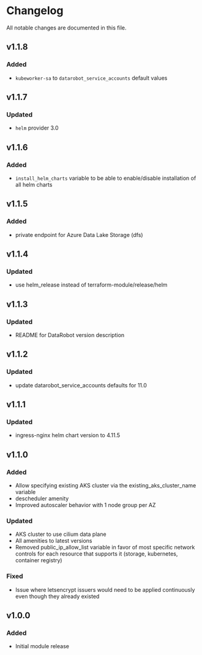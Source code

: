 # Changelog

All notable changes are documented in this file.


## v1.1.8

### Added
- `kubeworker-sa` to `datarobot_service_accounts` default values


## v1.1.7

### Updated
- `helm` provider 3.0


## v1.1.6

### Added
- `install_helm_charts` variable to be able to enable/disable installation of all helm charts


## v1.1.5

### Added
- private endpoint for Azure Data Lake Storage (dfs)


## v1.1.4

### Updated
- use helm_release instead of terraform-module/release/helm


## v1.1.3

### Updated

- README for DataRobot version description


## v1.1.2

### Updated

- update datarobot_service_accounts defaults for 11.0


## v1.1.1

### Updated

- ingress-nginx helm chart version to 4.11.5


## v1.1.0

### Added

- Allow specifying existing AKS cluster via the existing_aks_cluster_name variable
- descheduler amenity
- Improved autoscaler behavior with 1 node group per AZ

### Updated

- AKS cluster to use cilium data plane
- All amenities to latest versions
- Removed public_ip_allow_list variable in favor of most specific network controls for each resource that supports it (storage, kubernetes, container registry)

### Fixed

- Issue where letsencrypt issuers would need to be applied continuously even though they already existed


## v1.0.0

### Added

- Initial module release
